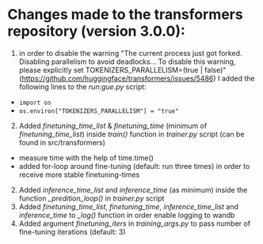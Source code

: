 # Changes made to the transformers repository (version 3.0.0):

1) in order to disable the warning "The current process just got forked. Disabling parallelism to avoid deadlocks... To disable this warning, please explicitly set TOKENIZERS_PARALLELISM=(true | false)" (https://github.com/huggingface/transformers/issues/5486) I added the following lines to the *run:gue.py* script:
  - `import os`
  - `os.environ["TOKENIZERS_PARALLELISM"] = "true"`
2) Added *finetuning_time_list* & *finetuning_time* (minimum of *finetuning_time_list*) inside *train()* function in *trainer.py* script (can be found in src/transformers)
  - measure time with the help of time.time()
  - added for-loop around fine-tuning (default: run three times) in order to receive more stable finetuning-times
2) Added *inference_time_list* and *inference_time* (as minimum) inside the function *_predition_loop()* in *trainer.py* script
3) Added *finetuning_time_list*, *finetuning_time*, *inference_time_list* and *inference_time* to *_log()* function in order enable logging to wandb
4) Added argument *finetuning_iters* in *training_args.py* to pass number of fine-tuning iterations (default: 3)
